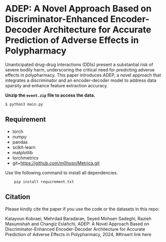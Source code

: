 # ADEP: A Novel Approach Based on Discriminator-Enhanced Encoder-Decoder Architecture for Accurate Prediction of Adverse Effects in Polypharmacy

Unanticipated drug-drug interactions (DDIs) present a substantial risk of severe bodily harm, underscoring the critical need for predicting adverse effects in polypharmacy. This paper introduces ADEP, a novel approach that integrates a discriminator and an encoder-decoder model to address data sparsity and enhance feature extraction accuracy.

**Unzip the `event.zip` file to access the data.**

```
$ python3 main.py
```
## Requirement
- torch 
- numpy
- pandas
- scikit-learn
- matplotlib
- torchmetrics
- git+https://github.com/m0hssn/Metrica.git



Use the following command to install all dependencies. 
```
    pip install requirement.txt    
```

## Citation
Please kindly cite the paper if you use the code or the datasets in this repo:

Katayoun Kobraei, Mehrdad Baradaran, Seyed Mohsen Sadeghi, Razieh Masumshah and Changiz Eslahchi, ADEP: A Novel Approach Based on Discriminator-Enhanced
Encoder-Decoder Architecture for Accurate Prediction of Adverse
Effects in Polypharmacy, 2024, ##insert link here
